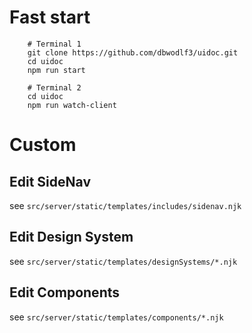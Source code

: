 # Fast start
``` shell
	# Terminal 1
	git clone https://github.com/dbwodlf3/uidoc.git
	cd uidoc
	npm run start
```
``` shell
	# Terminal 2
	cd uidoc
	npm run watch-client
```

# Custom

## Edit SideNav
see ```src/server/static/templates/includes/sidenav.njk```

## Edit Design System
see ```src/server/static/templates/designSystems/*.njk```

## Edit Components
see ```src/server/static/templates/components/*.njk```
